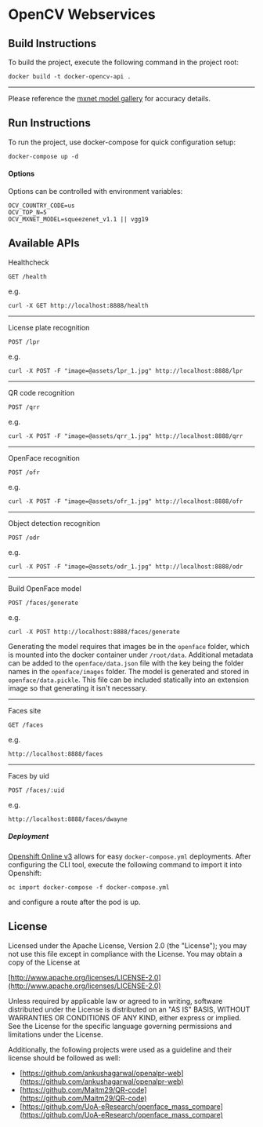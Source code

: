 # OpenCV Webservices

## Build Instructions

To build the project, execute the following command in the project root:

```
docker build -t docker-opencv-api .
```

---
Please reference the [mxnet model gallery](https://github.com/dmlc/mxnet-model-gallery) for accuracy details.

## Run Instructions

To run the project, use docker-compose for quick configuration setup:

```
docker-compose up -d
```

#### Options

Options can be controlled with environment variables:

```
OCV_COUNTRY_CODE=us
OCV_TOP_N=5
OCV_MXNET_MODEL=squeezenet_v1.1 || vgg19
```

## Available APIs

Healthcheck

```
GET /health
```

e.g.
```
curl -X GET http://localhost:8888/health
```

---
License plate recognition

```
POST /lpr
```

e.g.
```
curl -X POST -F "image=@assets/lpr_1.jpg" http://localhost:8888/lpr
```

___
QR code recognition

```
POST /qrr
```

e.g.
```
curl -X POST -F "image=@assets/qrr_1.jpg" http://localhost:8888/qrr
```

___
OpenFace recognition

```
POST /ofr
```

e.g.
```
curl -X POST -F "image=@assets/ofr_1.jpg" http://localhost:8888/ofr
```

___
Object detection recognition

```
POST /odr
```

e.g.
```
curl -X POST -F "image=@assets/odr_1.jpg" http://localhost:8888/odr
```

___
Build OpenFace model

```
POST /faces/generate
```

e.g.
```
curl -X POST http://localhost:8888/faces/generate
```

Generating the model requires that images be in the `openface` folder, which is mounted into the docker container under `/root/data`. Additional metadata can be added to the `openface/data.json` file with the key being the folder names in the `openface/images` folder. The model is generated and stored in `openface/data.pickle`. This file can be included statically into an extension image so that generating it isn't necessary.

___
Faces site

```
GET /faces
```

e.g.
```
http://localhost:8888/faces
```

___
Faces by uid

```
POST /faces/:uid
```

e.g.
```
http://localhost:8888/faces/dwayne
```

##### Deployment

[Openshift Online v3](https://manage.openshift.com/) allows for easy `docker-compose.yml` deployments. After configuring the CLI tool, execute the following command to import it into Openshift:

```
oc import docker-compose -f docker-compose.yml
```

and configure a route after the pod is up.

## License

Licensed under the Apache License, Version 2.0 (the "License");
you may not use this file except in compliance with the License.
You may obtain a copy of the License at

[http://www.apache.org/licenses/LICENSE-2.0](http://www.apache.org/licenses/LICENSE-2.0)

Unless required by applicable law or agreed to in writing, software
distributed under the License is distributed on an "AS IS" BASIS,
WITHOUT WARRANTIES OR CONDITIONS OF ANY KIND, either express or implied.
See the License for the specific language governing permissions and
limitations under the License.

Additionally, the following projects were used as a guideline and their license should be followed as well:

- [https://github.com/ankushagarwal/openalpr-web](https://github.com/ankushagarwal/openalpr-web)
- [https://github.com/Maitm29/QR-code](https://github.com/Maitm29/QR-code)
- [https://github.com/UoA-eResearch/openface_mass_compare](https://github.com/UoA-eResearch/openface_mass_compare)